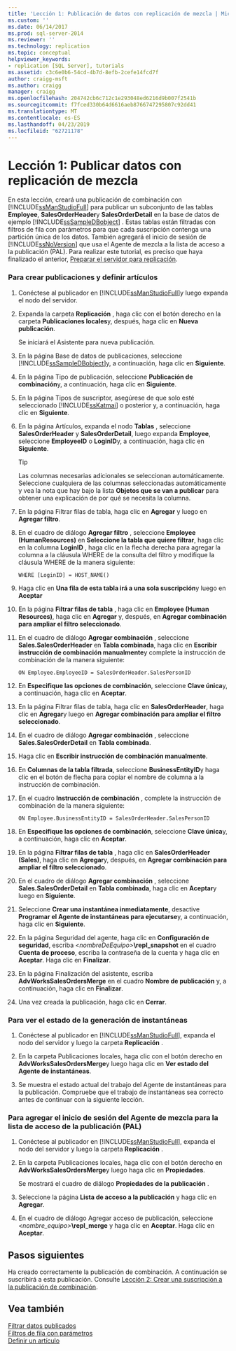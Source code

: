 ```yaml
---
title: 'Lección 1: Publicación de datos con replicación de mezcla | Microsoft Docs'
ms.custom: ''
ms.date: 06/14/2017
ms.prod: sql-server-2014
ms.reviewer: ''
ms.technology: replication
ms.topic: conceptual
helpviewer_keywords:
- replication [SQL Server], tutorials
ms.assetid: c3c6e0b6-54cd-4b7d-8efb-2cefe14fcd7f
author: craigg-msft
ms.author: craigg
manager: craigg
ms.openlocfilehash: 204742cb6c712c1e293048ed6216d9b007f2541b
ms.sourcegitcommit: f7fced330b64d6616aeb8766747295807c92dd41
ms.translationtype: MT
ms.contentlocale: es-ES
ms.lasthandoff: 04/23/2019
ms.locfileid: "62721178"
---
```

# <a name="lesson-1-publishing-data-using-merge-replication"></a>Lección 1: Publicar datos con replicación de mezcla
  En esta lección, creará una publicación de combinación con [!INCLUDE[ssManStudioFull](../../includes/ssmanstudiofull-md.md)] para publicar un subconjunto de las tablas **Employee**, **SalesOrderHeader**y **SalesOrderDetail** en la base de datos de ejemplo [!INCLUDE[ssSampleDBobject](../../includes/sssampledbobject-md.md)] . Estas tablas están filtradas con filtros de fila con parámetros para que cada suscripción contenga una partición única de los datos. También agregará el inicio de sesión de [!INCLUDE[ssNoVersion](../../includes/ssnoversion-md.md)] que usa el Agente de mezcla a la lista de acceso a la publicación (PAL). Para realizar este tutorial, es preciso que haya finalizado el anterior, [Preparar el servidor para replicación](tutorial-preparing-the-server-for-replication.md).  
  
### <a name="to-create-a-publication-and-define-articles"></a>Para crear publicaciones y definir artículos  
  
1.  Conéctese al publicador en [!INCLUDE[ssManStudioFull](../../includes/ssmanstudiofull-md.md)]y luego expanda el nodo del servidor.  
  
2.  Expanda la carpeta **Replicación** , haga clic con el botón derecho en la carpeta **Publicaciones locales**y, después, haga clic en **Nueva publicación**.  
  
     Se iniciará el Asistente para nueva publicación.  
  
3.  En la página Base de datos de publicaciones, seleccione [!INCLUDE[ssSampleDBobject](../../includes/sssampledbobject-md.md)]y, a continuación, haga clic en **Siguiente**.  
  
4.  En la página Tipo de publicación, seleccione **Publicación de combinación**y, a continuación, haga clic en **Siguiente**.  
  
5.  En la página Tipos de suscriptor, asegúrese de que solo esté seleccionado [!INCLUDE[ssKatmai](../../includes/sskatmai-md.md)] o posterior y, a continuación, haga clic en **Siguiente**.  
  
6.  En la página Artículos, expanda el nodo **Tablas** , seleccione **SalesOrderHeader** y **SalesOrderDetail**, luego expanda **Employee**, seleccione **EmployeeID** o **LoginID**y, a continuación, haga clic en **Siguiente**.  
  
    > [!TIP]  
    >  Las columnas necesarias adicionales se seleccionan automáticamente. Seleccione cualquiera de las columnas seleccionadas automáticamente y vea la nota que hay bajo la lista **Objetos que se van a publicar** para obtener una explicación de por qué se necesita la columna.  
  
7.  En la página Filtrar filas de tabla, haga clic en **Agregar** y luego en **Agregar filtro**.  
  
8.  En el cuadro de diálogo **Agregar filtro** , seleccione **Employee (HumanResources)** en **Seleccione la tabla que quiere filtrar**, haga clic en la columna **LoginID** , haga clic en la flecha derecha para agregar la columna a la cláusula WHERE de la consulta del filtro y modifique la cláusula WHERE de la manera siguiente:  
  
    ```  
    WHERE [LoginID] = HOST_NAME()  
    ```  
  
9. Haga clic en **Una fila de esta tabla irá a una sola suscripción**y luego en **Aceptar**  
  
10. En la página **Filtrar filas de tabla** , haga clic en **Employee (Human Resources)**, haga clic en **Agregar** y, después, en **Agregar combinación para ampliar el filtro seleccionado**.  
  
11. En el cuadro de diálogo **Agregar combinación** , seleccione **Sales.SalesOrderHeader** en **Tabla combinada**, haga clic en **Escribir instrucción de combinación manualmente**y complete la instrucción de combinación de la manera siguiente:  
  
    ```  
    ON Employee.EmployeeID = SalesOrderHeader.SalesPersonID  
    ```  
  
12. En **Especifique las opciones de combinación**, seleccione **Clave única**y, a continuación, haga clic en **Aceptar**.  
  
13. En la página Filtrar filas de tabla, haga clic en **SalesOrderHeader**, haga clic en **Agregar**y luego en **Agregar combinación para ampliar el filtro seleccionado**.  
  
14. En el cuadro de diálogo **Agregar combinación** , seleccione **Sales.SalesOrderDetail** en **Tabla combinada**.  
  
15. Haga clic en **Escribir instrucción de combinación manualmente**.  
  
16. En **Columnas de la tabla filtrada**, seleccione **BusinessEntityID**y haga clic en el botón de flecha para copiar el nombre de columna a la instrucción de combinación.  
  
17. En el cuadro **Instrucción de combinación** , complete la instrucción de combinación de la manera siguiente:  
  
    ```  
    ON Employee.BusinessEntityID = SalesOrderHeader.SalesPersonID  
    ```  
  
18. En **Especifique las opciones de combinación**, seleccione **Clave única**y, a continuación, haga clic en **Aceptar**.  
  
19. En la página **Filtrar filas de tabla** , haga clic en **SalesOrderHeader (Sales)**, haga clic en **Agregar**y, después, en **Agregar combinación para ampliar el filtro seleccionado**.  
  
20. En el cuadro de diálogo **Agregar combinación** , seleccione **Sales.SalesOrderDetail** en **Tabla combinada**, haga clic en **Aceptar**y luego en **Siguiente**.  
  
21. Seleccione **Crear una instantánea inmediatamente**, desactive **Programar el Agente de instantáneas para ejecutarse**y, a continuación, haga clic en **Siguiente**.  
  
22. En la página Seguridad del agente, haga clic en **Configuración de seguridad**, escriba \<_nombreDeEquipo>_**\repl_snapshot** en el cuadro **Cuenta de proceso**, escriba la contraseña de la cuenta y haga clic en **Aceptar**. Haga clic en **Finalizar**.  
  
23. En la página Finalización del asistente, escriba **AdvWorksSalesOrdersMerge** en el cuadro **Nombre de publicación** y, a continuación, haga clic en **Finalizar**.  
  
24. Una vez creada la publicación, haga clic en **Cerrar**.  
  
### <a name="to-view-the-status-of-snapshot-generation"></a>Para ver el estado de la generación de instantáneas  
  
1.  Conéctese al publicador en [!INCLUDE[ssManStudioFull](../../includes/ssmanstudiofull-md.md)], expanda el nodo del servidor y luego la carpeta **Replicación** .  
  
2.  En la carpeta Publicaciones locales, haga clic con el botón derecho en **AdvWorksSalesOrdersMerge**y luego haga clic en **Ver estado del Agente de instantáneas**.  
  
3.  Se muestra el estado actual del trabajo del Agente de instantáneas para la publicación. Compruebe que el trabajo de instantáneas sea correcto antes de continuar con la siguiente lección.  
  
### <a name="to-add-the-merge-agent-login-to-the-pal"></a>Para agregar el inicio de sesión del Agente de mezcla para la lista de acceso de la publicación (PAL)  
  
1.  Conéctese al publicador en [!INCLUDE[ssManStudioFull](../../includes/ssmanstudiofull-md.md)], expanda el nodo del servidor y luego la carpeta **Replicación** .  
  
2.  En la carpeta Publicaciones locales, haga clic con el botón derecho en **AdvWorksSalesOrdersMerge**y luego haga clic en **Propiedades**.  
  
     Se mostrará el cuadro de diálogo **Propiedades de la publicación** .  
  
3.  Seleccione la página **Lista de acceso a la publicación** y haga clic en **Agregar**.  
  
4.  En el cuadro de diálogo Agregar acceso de publicación, seleccione _<nombre_equipo>_**\repl_merge** y haga clic en **Aceptar**. Haga clic en **Aceptar**.  
  
## <a name="next-steps"></a>Pasos siguientes  
 Ha creado correctamente la publicación de combinación. A continuación se suscribirá a esta publicación. Consulte [Lección 2: Crear una suscripción a la publicación de combinación](lesson-2-creating-a-subscription-to-the-merge-publication.md).  
  
## <a name="see-also"></a>Vea también  
 [Filtrar datos publicados](publish/filter-published-data.md)   
 [Filtros de fila con parámetros](merge/parameterized-filters-parameterized-row-filters.md)   
 [Definir un artículo](publish/define-an-article.md)  
  
  

